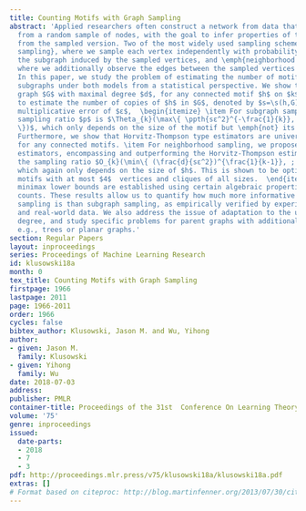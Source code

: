 ```yaml
---
title: Counting Motifs with Graph Sampling
abstract: 'Applied researchers often construct a network from data that has been collected
  from a random sample of nodes, with the goal to infer properties of the parent network
  from the sampled version. Two of the most widely used sampling schemes are \emph{subgraph
  sampling}, where we sample each vertex independently with probability $p$ and observe
  the subgraph induced by the sampled vertices, and \emph{neighborhood sampling},
  where we additionally observe the edges between the sampled vertices and their neighbors.
  In this paper, we study the problem of estimating the number of motifs as induced
  subgraphs under both models from a statistical perspective. We show that: for parent
  graph $G$ with maximal degree $d$, for any connected motif $h$ on $k$ vertices,
  to estimate the number of copies of $h$ in $G$, denoted by $s=\s(h,G)$,  with a
  multiplicative error of $ε$,  \begin{itemize} \item For subgraph sampling, the optimal
  sampling ratio $p$ is $\Theta_{k}(\max\{ \ppth{sε^2}^{-\frac{1}{k}}, ;  \frac{d^{k-1}}{sε^{2}}
  \})$, which only depends on the size of the motif but \emph{not} its actual topology.
  Furthermore, we show that Horvitz-Thompson type estimators are universally optimal
  for any connected motifs. \item For neighborhood sampling, we propose a family of
  estimators, encompassing and outperforming the Horvitz-Thompson estimator and achieving
  the sampling ratio $O_{k}(\min\{ (\frac{d}{sε^2})^{\frac{1}{k-1}}, ; \sqrt{\frac{d^{k-2}}{sε^2}}\})$,
  which again only depends on the size of $h$. This is shown to be optimal for all
  motifs with at most $4$  vertices and cliques of all sizes.  \end{itemize} The matching
  minimax lower bounds are established using certain algebraic properties of subgraph
  counts. These results allow us to quantify how much more informative neighborhood
  sampling is than subgraph sampling, as empirically verified by experiments on synthetic
  and real-world data. We also address the issue of adaptation to the unknown maximum
  degree, and study specific problems for parent graphs with additional structures,
  e.g., trees or planar graphs.'
section: Regular Papers
layout: inproceedings
series: Proceedings of Machine Learning Research
id: klusowski18a
month: 0
tex_title: Counting Motifs with Graph Sampling
firstpage: 1966
lastpage: 2011
page: 1966-2011
order: 1966
cycles: false
bibtex_author: Klusowski, Jason M. and Wu, Yihong
author:
- given: Jason M.
  family: Klusowski
- given: Yihong
  family: Wu
date: 2018-07-03
address: 
publisher: PMLR
container-title: Proceedings of the 31st  Conference On Learning Theory
volume: '75'
genre: inproceedings
issued:
  date-parts:
  - 2018
  - 7
  - 3
pdf: http://proceedings.mlr.press/v75/klusowski18a/klusowski18a.pdf
extras: []
# Format based on citeproc: http://blog.martinfenner.org/2013/07/30/citeproc-yaml-for-bibliographies/
---
```

